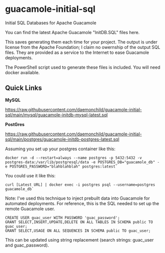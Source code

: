 # guacamole-initial-sql
Initial SQL Databases for Apache Guacamole

You can find the latest Apache Guacamole "InitDB.SQL" files here.

This saves generating them each time for your project. The output is under license from the Apache Foundation; I claim no owernship of the output SQL files. They are provided as a service to the Internet to ease Guacamole deployments.

The PowerShell script used to generate these files is included. You will need docker available.

## Quick Links

**MySQL**

https://raw.githubusercontent.com/daemonchild/guacamole-initial-sql/main/mysql/guacamole-initdb-mysql-latest.sql

**PostGres**

https://raw.githubusercontent.com/daemonchild/guacamole-initial-sql/main/postgres/guacamole-initdb-postgres-latest.sql

Assuming you set up your postgres container like this:

```
docker run -d --restart=always --name postgres -p 5432:5432 -v postgres-data:/var/lib/postgresql/data -e POSTGRES_DB="guacamole_db" -e POSTGRES_PASSWORD="blahblahblah" postgres:latest`
```

You could use it like this:

```
curl [Latest URL] | docker exec -i postgres psql --username=postgres guacamole_db`
```

Note: I've used this technique to inject prebuilt data into Guacamole for automated deployments. For reference, this is the SQL needed to set up the remote Guacamole user.

```
CREATE USER guac_user WITH PASSWORD 'guac_password';
GRANT SELECT,INSERT,UPDATE,DELETE ON ALL TABLES IN SCHEMA public TO guac_user;
GRANT SELECT,USAGE ON ALL SEQUENCES IN SCHEMA public TO guac_user;
```

This can be updated using string replacement (search strings: guac_user and guac_password).